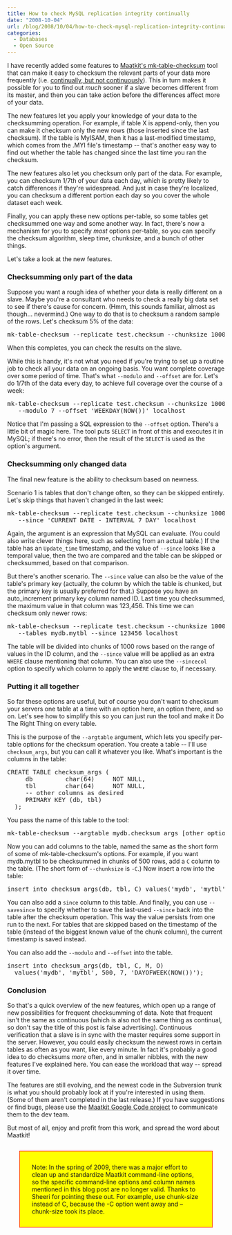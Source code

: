 ```yaml
---
title: How to check MySQL replication integrity continually
date: "2008-10-04"
url: /blog/2008/10/04/how-to-check-mysql-replication-integrity-continually/
categories:
  - Databases
  - Open Source
---
```

I have recently added some features to [Maatkit's mk-table-checksum](http://www.maatkit.org/) tool that can make it easy to checksum the relevant parts of your data more frequently (i.e. [continually, but not continuously](http://www.drgrammar.org/faqs/#59)). This in turn makes it possible for you to find out *much* sooner if a slave becomes different from its master, and then you can take action before the differences affect more of your data.

<!--more-->

The new features let you apply your knowledge of your data to the checksumming operation. For example, if table X is append-only, then you can make it checksum only the new rows (those inserted since the last checksum). If the table is MyISAM, then it has a last-modified timestamp, which comes from the .MYI file's timestamp -- that's another easy way to find out whether the table has changed since the last time you ran the checksum.

The new features also let you checksum only part of the data. For example, you can checksum 1/7th of your data each day, which is pretty likely to catch differences if they're widespread. And just in case they're localized, you can checksum a different portion each day so you cover the whole dataset each week.

Finally, you can apply these new options per-table, so some tables get checksummed one way and some another way. In fact, there's now a mechanism for you to specify *most* options per-table, so you can specify the checksum algorithm, sleep time, chunksize, and a bunch of other things.

Let's take a look at the new features.

### Checksumming only part of the data

Suppose you want a rough idea of whether your data is really different on a slave. Maybe you're a consultant who needs to check a really big data set to see if there's cause for concern. (Hmm, this sounds familiar, almost as though... nevermind.) One way to do that is to checksum a random sample of the rows. Let's checksum 5% of the data:

<pre>mk-table-checksum --replicate test.checksum --chunksize 1000 --probability 5 localhost</pre>

When this completes, you can check the results on the slave.

While this is handy, it's not what you need if you're trying to set up a routine job to check all your data on an ongoing basis. You want complete coverage over some period of time. That's what `--modulo` and `--offset` are for. Let's do 1/7th of the data every day, to achieve full coverage over the course of a week:

<pre>mk-table-checksum --replicate test.checksum --chunksize 1000 \
   --modulo 7 --offset 'WEEKDAY(NOW())' localhost</pre>

Notice that I'm passing a SQL expression to the `--offset` option. There's a little bit of magic here. The tool puts `SELECT` in front of this and executes it in MySQL; if there's no error, then the result of the `SELECT` is used as the option's argument.

### Checksumming only changed data

The final new feature is the ability to checksum based on newness.

Scenario 1 is tables that don't change often, so they can be skipped entirely. Let's skip things that haven't changed in the last week:

<pre>mk-table-checksum --replicate test.checksum --chunksize 1000 \
   --since 'CURRENT_DATE - INTERVAL 7 DAY' localhost</pre>

Again, the argument is an expression that MySQL can evaluate. (You could also write clever things here, such as selecting from an actual table.) If the table has an `Update_time` timestamp, and the value of `--since` looks like a temporal value, then the two are compared and the table can be skipped or checksummed, based on that comparison.

But there's another scenario. The `--since` value can also be the value of the table's primary key (actually, the column by which the table is chunked, but the primary key is usually preferred for that.) Suppose you have an auto_increment primary key column named ID. Last time you checksummed, the maximum value in that column was 123,456. This time we can checksum only newer rows:

<pre>mk-table-checksum --replicate test.checksum --chunksize 1000 \
   --tables mydb.mytbl --since 123456 localhost</pre>

The table will be divided into chunks of 1000 rows based on the range of values in the ID column, and the `--since` value will be applied as an extra `WHERE` clause mentioning that column. You can also use the `--sincecol` option to specify which column to apply the `WHERE` clause to, if necessary.

### Putting it all together

So far these options are useful, but of course you don't want to checksum your servers one table at a time with an option here, an option there, and so on. Let's see how to simplify this so you can just run the tool and make it Do The Right Thing on every table.

This is the purpose of the `--argtable` argument, which lets you specify per-table options for the checksum operation. You create a table -- I'll use `checksum_args`, but you can call it whatever you like. What's important is the columns in the table:

<pre>CREATE TABLE checksum_args (
     db         char(64)     NOT NULL,
     tbl        char(64)     NOT NULL,
     -- other columns as desired
     PRIMARY KEY (db, tbl)
  );
</pre>

You pass the name of this table to the tool:

<pre>mk-table-checksum --argtable mydb.checksum_args [other options....]</pre>

Now you can add columns to the table, named the same as the short form of some of mk-table-checksum's options. For example, if you want mydb.mytbl to be checksummed in chunks of 500 rows, add a `C` column to the table. (The short form of `--chunksize` is `-C`.) Now insert a row into the table:

<pre>insert into checksum_args(db, tbl, C) values('mydb', 'mytbl', 500);</pre>

You can also add a `since` column to this table. And finally, you can use `--savesince` to specify whether to save the last-used `--since` back into the table after the checksum operation. This way the value persists from one run to the next. For tables that are skipped based on the timestamp of the table (instead of the biggest known value of the chunk column), the current timestamp is saved instead.

You can also add the `--modulo` and `--offset` into the table.

<pre>insert into checksum_args(db, tbl, C, M, O)
  values('mydb', 'mytbl', 500, 7, 'DAYOFWEEK(NOW())');</pre>

### Conclusion

So that's a quick overview of the new features, which open up a range of new possibilities for frequent checksumming of data. Note that frequent isn't the same as continuous (which is also not the same thing as continual, so don't say the title of this post is false advertising). Continuous verification that a slave is in sync with the master requires some support in the server. However, you could easily checksum the newest rows in certain tables as often as you want, like every minute. In fact it's probably a good idea to do checksums *more* often, and in smaller nibbles, with the new features I've explained here. You can ease the workload that way -- spread it over time.

The features are still evolving, and the newest code in the Subversion trunk is what you should probably look at if you're interested in using them. (Some of them aren't completed in the last release.) If you have suggestions or find bugs, please use the [Maatkit Google Code project](http://code.google.com/p/maatkit/) to communicate them to the dev team.

But most of all, enjoy and profit from this work, and spread the word about Maatkit!

<p style="border:1px solid red; padding:2em; margin: 2em; background: yellow">
  Note: In the spring of 2009, there was a major effort to clean up and standardize Maatkit command-line options, so the specific command-line options and column names mentioned in this blog post are no longer valid. Thanks to Sheeri for pointing these out. For example, use chunk-size instead of C, because the -C option went away and &#8211;chunk-size took its place.
</p>


